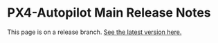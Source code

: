 # PX4-Autopilot Main Release Notes

This page is on a release branch.
<a href="https://docs.px4.io/main/en/releases/main.html">See the latest version here.</a>
